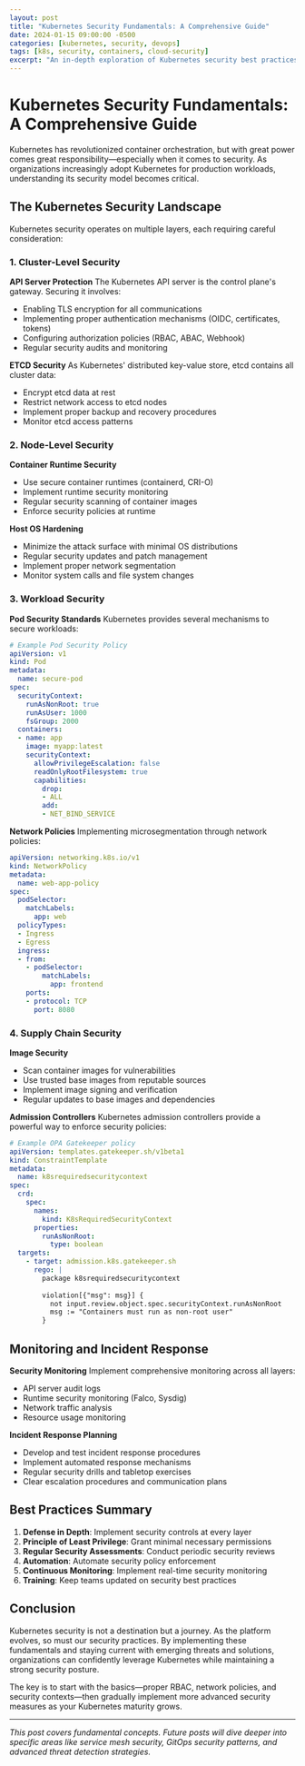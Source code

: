 ```yaml
---
layout: post
title: "Kubernetes Security Fundamentals: A Comprehensive Guide"
date: 2024-01-15 09:00:00 -0500
categories: [kubernetes, security, devops]
tags: [k8s, security, containers, cloud-security]
excerpt: "An in-depth exploration of Kubernetes security best practices, from cluster hardening to workload protection and monitoring strategies."
---
```


# Kubernetes Security Fundamentals: A Comprehensive Guide

Kubernetes has revolutionized container orchestration, but with great power comes great responsibility—especially when it comes to security. As organizations increasingly adopt Kubernetes for production workloads, understanding its security model becomes critical.

<!--more-->

## The Kubernetes Security Landscape

Kubernetes security operates on multiple layers, each requiring careful consideration:

### 1. Cluster-Level Security

**API Server Protection**
The Kubernetes API server is the control plane's gateway. Securing it involves:
- Enabling TLS encryption for all communications
- Implementing proper authentication mechanisms (OIDC, certificates, tokens)
- Configuring authorization policies (RBAC, ABAC, Webhook)
- Regular security audits and monitoring

**ETCD Security**
As Kubernetes' distributed key-value store, etcd contains all cluster data:
- Encrypt etcd data at rest
- Restrict network access to etcd nodes
- Implement proper backup and recovery procedures
- Monitor etcd access patterns

### 2. Node-Level Security

**Container Runtime Security**
- Use secure container runtimes (containerd, CRI-O)
- Implement runtime security monitoring
- Regular security scanning of container images
- Enforce security policies at runtime

**Host OS Hardening**
- Minimize the attack surface with minimal OS distributions
- Regular security updates and patch management
- Implement proper network segmentation
- Monitor system calls and file system changes

### 3. Workload Security

**Pod Security Standards**
Kubernetes provides several mechanisms to secure workloads:

```yaml
# Example Pod Security Policy
apiVersion: v1
kind: Pod
metadata:
  name: secure-pod
spec:
  securityContext:
    runAsNonRoot: true
    runAsUser: 1000
    fsGroup: 2000
  containers:
  - name: app
    image: myapp:latest
    securityContext:
      allowPrivilegeEscalation: false
      readOnlyRootFilesystem: true
      capabilities:
        drop:
        - ALL
        add:
        - NET_BIND_SERVICE
```

**Network Policies**
Implementing microsegmentation through network policies:

```yaml
apiVersion: networking.k8s.io/v1
kind: NetworkPolicy
metadata:
  name: web-app-policy
spec:
  podSelector:
    matchLabels:
      app: web
  policyTypes:
  - Ingress
  - Egress
  ingress:
  - from:
    - podSelector:
        matchLabels:
          app: frontend
    ports:
    - protocol: TCP
      port: 8080
```

### 4. Supply Chain Security

**Image Security**
- Scan container images for vulnerabilities
- Use trusted base images from reputable sources
- Implement image signing and verification
- Regular updates to base images and dependencies

**Admission Controllers**
Kubernetes admission controllers provide a powerful way to enforce security policies:

```yaml
# Example OPA Gatekeeper policy
apiVersion: templates.gatekeeper.sh/v1beta1
kind: ConstraintTemplate
metadata:
  name: k8srequiredsecuritycontext
spec:
  crd:
    spec:
      names:
        kind: K8sRequiredSecurityContext
      properties:
        runAsNonRoot:
          type: boolean
  targets:
    - target: admission.k8s.gatekeeper.sh
      rego: |
        package k8srequiredsecuritycontext
        
        violation[{"msg": msg}] {
          not input.review.object.spec.securityContext.runAsNonRoot
          msg := "Containers must run as non-root user"
        }
```

## Monitoring and Incident Response

**Security Monitoring**
Implement comprehensive monitoring across all layers:
- API server audit logs
- Runtime security monitoring (Falco, Sysdig)
- Network traffic analysis
- Resource usage monitoring

**Incident Response Planning**
- Develop and test incident response procedures
- Implement automated response mechanisms
- Regular security drills and tabletop exercises
- Clear escalation procedures and communication plans

## Best Practices Summary

1. **Defense in Depth**: Implement security controls at every layer
2. **Principle of Least Privilege**: Grant minimal necessary permissions
3. **Regular Security Assessments**: Conduct periodic security reviews
4. **Automation**: Automate security policy enforcement
5. **Continuous Monitoring**: Implement real-time security monitoring
6. **Training**: Keep teams updated on security best practices

## Conclusion

Kubernetes security is not a destination but a journey. As the platform evolves, so must our security practices. By implementing these fundamentals and staying current with emerging threats and solutions, organizations can confidently leverage Kubernetes while maintaining a strong security posture.

The key is to start with the basics—proper RBAC, network policies, and security contexts—then gradually implement more advanced security measures as your Kubernetes maturity grows.

---

*This post covers fundamental concepts. Future posts will dive deeper into specific areas like service mesh security, GitOps security patterns, and advanced threat detection strategies.*